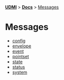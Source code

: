 [**UDMI**](../../) \> [**Docs**](../)
\> [Messages](./)

# Messages

- [config](config.md)
- [envelope](envelope.md)
- [event](event.md)
- [pointset](pointset.md)
- [state](state.md)
- [status](status.md)
- [system](system.md)
